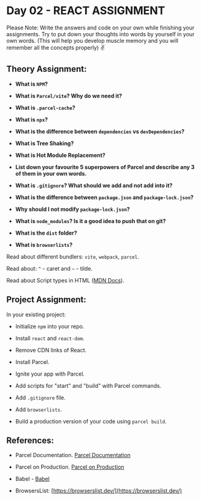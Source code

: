 # Day 02 - REACT ASSIGNMENT

Please Note: Write the answers and code on your own while finishing your assignments. Try to put down your thoughts into words by yourself in your own words. (This will help you develop muscle memory and you will remember all the concepts properly) ✌

## Theory Assignment:

- **What is `NPM`?**
  
- **What is `Parcel/vite`? Why do we need it?**
  
- **What is `.parcel-cache`?**
  
- **What is `npx`?**
  
- **What is the difference between `dependencies` vs `devDependencies`?**
  
- **What is Tree Shaking?**
  
- **What is Hot Module Replacement?**
  
- **List down your favourite 5 superpowers of Parcel and describe any 3 of them in your own words.**
  
- **What is `.gitignore`? What should we add and not add into it?**
  
- **What is the difference between `package.json` and `package-lock.json`?**
  
- **Why should I not modify `package-lock.json`?**
  
- **What is `node_modules`? Is it a good idea to push that on git?**
  
- **What is the `dist` folder?**
  
- **What is `browserlists`?**

Read about different bundlers: `vite`, `webpack`, `parcel`.

Read about: `^` - caret and `~` - tilde.

Read about Script types in HTML ([MDN Docs](https://developer.mozilla.org/en-US/docs/Web/HTML/Element/script)).

## Project Assignment:

In your existing project:

- Initialize `npm` into your repo.
  
- Install `react` and `react-dom`.
  
- Remove CDN links of React.
  
- Install Parcel.
  
- Ignite your app with Parcel.
  
- Add scripts for "start" and "build" with Parcel commands.
  
- Add `.gitignore` file.
  
- Add `browserlists`.
  
- Build a production version of your code using `parcel build`.

## References:

- Parcel Documentation. [Parcel Documentation](https://parceljs.org/docs/)

- Parcel on Production. [Parcel on Production](https://parceljs.org/features/production/)

- Babel - [Babel](https://babeljs.io/)

- BrowsersList: [https://browserslist.dev/](https://browserslist.dev/)
